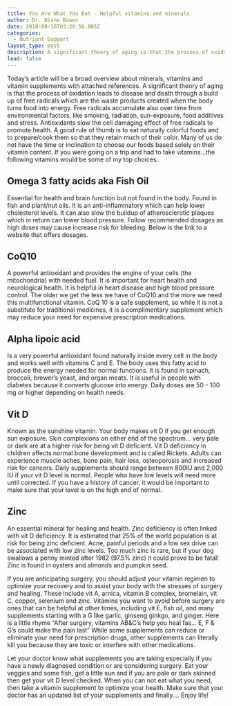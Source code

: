 ```yaml
---
title: You Are What You Eat - Helpful vitamins and minerals
author: Dr. Diane Bowen
date: 2018-08-16T03:20:50.805Z
categories:
  - Nutrient Support
layout_type: post
description: A significant theory of aging is that the process of oxidation leads to disease and death through a build up of free radicals which are the waste products created when the body turns food into energy. Free radicals accumulate also over time from environmental factors, like smoking, radiation, sun-exposure, food additives and stress. Antioxidants slow the cell damaging effect of free radicals to promote health.
lead: false
---
```


Today’s article will be a broad overview about minerals, vitamins and vitamin supplements with attached references. A significant theory of aging is that the process of oxidation leads to disease and death through a build up of free radicals which are the waste products created when the body turns food into energy. Free radicals accumulate also over time from environmental factors, like smoking, radiation, sun-exposure, food additives and stress. Antioxidants slow the cell damaging effect of free radicals to promote health. A good rule of thumb is to eat naturally colorful foods and to prepare/cook them so that they retain much of their color. Many of us do not have the time or inclination to choose our foods based solely on their vitamin content. If you were going on a trip and had to take vitamins…the following vitamins would be some of my top choices.

## Omega 3 fatty acids aka Fish Oil
Essential for health and brain function but not found in the body. Found in fish and plant/nut oils. It is an anti-inflammatory which can help lower cholesterol levels. It can also slow the buildup of atherosclerotic plaques which in return can lower blood pressure. Follow recommended dosages as high doses may cause increase risk for bleeding. Below is the link to a website that
offers dosages.

## CoQ10
A powerful antioxidant and provides the engine of your cells (the mitochondria) with needed fuel. It is important for heart health and neurological health. It is helpful in heart disease and high blood pressure control. The older we get the less we have of CoQ10 and the more we need this multifunctional vitamin. CoQ 10 is a safe supplement, so while it is not a substitute for traditional medicines, it is a complimentary supplement which may reduce your need for expensive prescription medications.

## Alpha lipoic acid
Is a very powerful antioxidant found naturally inside every cell in the body and works well with vitamins C and E. The body uses this fatty acid to produce the energy needed for normal functions. It is found in spinach, broccoli, brewer’s yeast, and organ meats. It is useful in people with diabetes because it converts glucose into energy. Daily doses are 50 - 100 mg or higher depending on health needs.

## Vit D
Known as the sunshine vitamin. Your body makes vit D if you get enough sun exposure. Skin complexions on either end of the spectrum… very pale or dark are at a higher risk for being vit D deficient. Vit D deficiency in children affects normal bone development and is called Rickets. Adults can experience muscle aches, bone pain, hair loss, osteoporosis and increased risk for cancers. Daily supplements should range between 800IU and 2,000 IU if your vit D level is normal. People who have low levels will need more until corrected. If you have a history of cancer, it would be important to make sure that your level is on the
high end of normal.

## Zinc
An essential mineral for healing and health. Zinc deficiency is often linked with vit D deficiency. It is estimated that 25% of the world population is at risk for being zinc deficient. Acne, painful periods and a low sex drive can be associated with low
zinc levels. Too much zinc is rare, but if your dog swallows a penny minted after 1982 (97.5% zinc) it could prove to be fatal! Zinc is found in oysters and almonds and pumpkin seed.

If you are anticipating surgery, you should adjust your vitamin regimen to optimize your recovery and to assist your body with the stresses of surgery and healing. These include vit A, arnica, vitamin B complex, bromelain, vit C, copper, selenium and zinc. Vitamins you want to avoid before surgery are ones that can be helpful at other times, including vit E, fish oil, and many supplements starting with a G like garlic, ginseng ginkgo, and ginger. Here is a little rhyme “After surgery, vitamins AB&amp;C’s help you heal fas...  E, F &amp; G’s could make the pain last” While some supplements can reduce or eliminate your need for prescription drugs, other supplements can literally kill you because they are toxic or interfere with other medications.

Let your doctor know what supplements you are taking especially if you have a newly diagnosed condition or are considering surgery.
Eat your veggies and some fish, get a little sun and if you are pale or dark skinned then get your vit D level checked. When you can not eat what you need, then take a vitamin supplement to optimize your health. Make sure that your doctor has an updated list of your supplements and finally…. Enjoy life!

